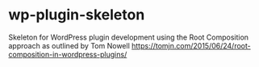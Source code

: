 # wp-plugin-skeleton
Skeleton for WordPress plugin development using the Root Composition approach as outlined by Tom Nowell https://tomjn.com/2015/06/24/root-composition-in-wordpress-plugins/
